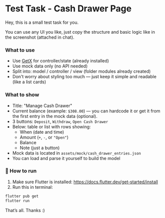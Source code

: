 # Test Task - Cash Drawer Page

Hey, this is a small test task for you.

You can use any UI you like, just copy the structure and basic logic like in the screenshot (attached in chat).

### What to use

- Use [GetX](https://pub.dev/packages/get) for controller/state (already installed)
- Use mock data only (no API needed)
- Split into: model / controller / view (folder modules already created)
- Don't worry about styling too much — just keep it simple and readable (like a list cards)

### What to show

- Title: "Manage Cash Drawer"
- Current balance (example: `$308.00`) — you can hardcode it or get it from the first entry in the mock data (optional).
- 3 buttons: `Deposit`, `Withdraw`, `Open Cash Drawer`
- Below: table or list with rows showing:
  - When (date and time)
  - Amount (`+`, `-`, or `"Open"`)
  - Balance
  - Note (just a button)
- Mock data is located in `assets/mock/cash_drawer_entries.json`
- You can load and parse it yourself to build the model


### 🚀 How to run

1. Make sure Flutter is installed: https://docs.flutter.dev/get-started/install
2. Run this in terminal:
```bash
flutter pub get
flutter run
```

That’s all. Thanks :)

